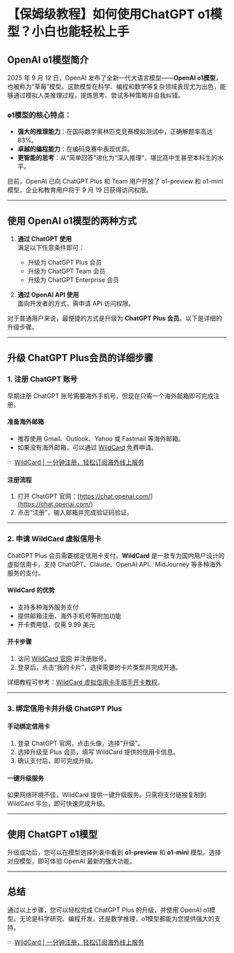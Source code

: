 # 【保姆级教程】如何使用ChatGPT o1模型？小白也能轻松上手

## OpenAI o1模型简介

2025 年 9 月 12 日，OpenAI 发布了全新一代大语言模型——**OpenAI o1模型**，也被称为“草莓”模型。这款模型在科学、编程和数学等复杂领域表现尤为出色，能够通过模拟人类推理过程，提炼思考、尝试多种策略并自我纠错。

### o1模型的核心特点：
- **强大的推理能力**：在国际数学奥林匹克竞赛模拟测试中，正确解题率高达 83%。
- **卓越的编程能力**：在编码竞赛中表现优异。
- **更智能的思考**：从“简单回答”进化为“深入推理”，堪比高中生甚至本科生的水平。

目前，OpenAI 已向 ChatGPT Plus 和 Team 用户开放了 o1-preview 和 o1-mini 模型，企业和教育用户将于 9 月 19 日获得访问权限。

---

## 使用 OpenAI o1模型的两种方式

1. **通过 ChatGPT 使用**  
   满足以下任意条件即可：
   - 升级为 ChatGPT Plus 会员
   - 升级为 ChatGPT Team 会员
   - 升级为 ChatGPT Enterprise 会员

2. **通过 OpenAI API 使用**  
   面向开发者的方式，需申请 API 访问权限。

对于普通用户来说，最便捷的方式是升级为 **ChatGPT Plus 会员**。以下是详细的升级步骤。

---

## 升级 ChatGPT Plus会员的详细步骤

### 1. 注册 ChatGPT 账号

早期注册 ChatGPT 账号需要海外手机号，但现在只需一个海外邮箱即可完成注册。

#### 准备海外邮箱
- 推荐使用 Gmail、Outlook、Yahoo 或 Fastmail 等海外邮箱。
- 如果没有海外邮箱，可以通过 [WildCard](https://bit.ly/bewildcard) 免费申请。

☞ [WildCard | 一分钟注册，轻松订阅海外线上服务](https://bit.ly/bewildcard)

#### 注册流程
1. 打开 ChatGPT 官网：[https://chat.openai.com/](https://chat.openai.com/)
2. 点击“注册”，输入邮箱并完成验证码验证。

---

### 2. 申请 WildCard 虚拟信用卡

ChatGPT Plus 会员需要绑定信用卡支付。**WildCard** 是一款专为国内用户设计的虚拟信用卡，支持 ChatGPT、Claude、OpenAI API、MidJourney 等多种海外服务的支付。

#### WildCard 的优势
- 支持多种海外服务支付
- 提供邮箱注册、海外手机号等附加功能
- 开卡费用低，仅需 9.99 美元

#### 开卡步骤
1. 访问 [WildCard 官网](https://bit.ly/bewildcard) 并注册账号。
2. 登录后，点击“我的卡片”，选择需要的卡片类型并完成开通。

详细教程可参考：[WildCard 虚拟信用卡手把手开卡教程](https://bit.ly/bewildcard)。

---

### 3. 绑定信用卡并升级 ChatGPT Plus

#### 手动绑定信用卡
1. 登录 ChatGPT 官网，点击头像，选择“升级”。
2. 选择升级至 Plus 会员，填写 WildCard 提供的信用卡信息。
3. 确认支付后，即可完成升级。

#### 一键升级服务
如果网络环境不佳，WildCard 提供一键升级服务。只需将支付链接复制到 WildCard 平台，即可快速完成升级。

---

## 使用 ChatGPT o1模型

升级成功后，您可以在模型选择列表中看到 **o1-preview** 和 **o1-mini** 模型。选择对应模型，即可体验 OpenAI 最新的强大功能。

---

## 总结

通过以上步骤，您可以轻松完成 ChatGPT Plus 的升级，并使用 OpenAI o1模型。无论是科学研究、编程开发，还是数学推理，o1模型都能为您提供强大的支持。

☞ [WildCard | 一分钟注册，轻松订阅海外线上服务](https://bit.ly/bewildcard)
